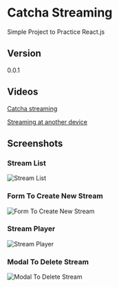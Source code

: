 # Catcha Streaming

Simple Project to Practice React.js

## Version

0.0.1

## Videos

[Catcha streaming](https://youtu.be/NC_UFR6yxc8)  

[Streaming at another device](https://youtu.be/Ul-irJTOWGg)  



## Screenshots

### Stream List
![Stream List](https://heunsig-portfolio.s3.ca-central-1.amazonaws.com/catcha_streaming/modified_stream_list.png)  

### Form To Create New Stream
![Form To Create New Stream](https://heunsig-portfolio.s3.ca-central-1.amazonaws.com/catcha_streaming/modified_create_new_stream.png)  

### Stream Player
![Stream Player](https://heunsig-portfolio.s3.ca-central-1.amazonaws.com/catcha_streaming/modified_stream_player.png)  

### Modal To Delete Stream
![Modal To Delete Stream](https://heunsig-portfolio.s3.ca-central-1.amazonaws.com/catcha_streaming/modified_delete_stream.png)  
